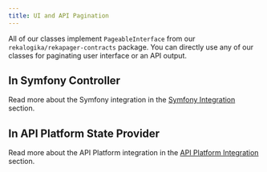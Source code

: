 ```yaml
---
title: UI and API Pagination
---
```


All of our classes implement `PageableInterface` from our
`rekalogika/rekapager-contracts` package. You can directly use any of our
classes for paginating user interface or an API output.

## In Symfony Controller

Read more about the Symfony integration in the [Symfony
Integration](../../rekapager/03-framework-integration/01-symfony.md) section.

## In API Platform State Provider

Read more about the API Platform integration in the [API Platform
Integration](../../rekapager/03-framework-integration/02-api-platform.md) section.
